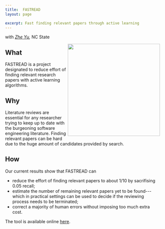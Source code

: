 ```yaml
---
title:  FASTREAD
layout: page

excerpt: Fast finding relevant papers through active learning
---
```


with _[Zhe Yu](/people/2014/05/19/Zhe-Yu/),_ NC State
     
<img align="right" width="300"
 src="https://github.com/ai-se/ai-se.github.io/blob/master/img/Mar.png?raw=yes"/>     
## What
FASTREAD is a project designated to reduce effort of finding relevant research papers with active learning algorithms.

## Why
Literature reviews are essential for any researcher trying to keep up to date with the burgeoning software engineering literature. Finding relevant papers can be hard due to the huge amount of candidates provided by search.


## How

Our current results show that FASTREAD can 
 - reduce the effort of finding relevant papers to about 1/10 by sacrifising 0.05 recall;  
 - estimate the number of remaining relevant papers yet to be found---which in practical settings can be used to decide if the reviewing process needs to be terminated; 
 - correct a majority of human errors without imposing too much extra cost.
 
The tool is available online [here](https://github.com/fastread/src). 
